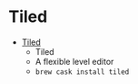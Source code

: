 # Tiled
- [Tiled](https://www.mapeditor.org/)
  -  Tiled
  - A flexible level editor
  - `brew cask install tiled`
